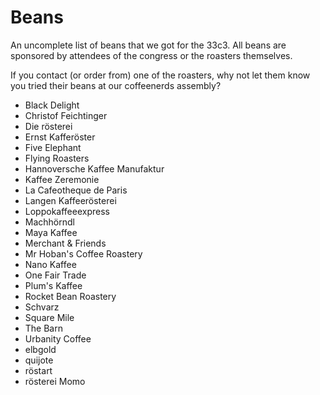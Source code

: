 # Beans

An uncomplete list of beans that we got for the 33c3. All beans are sponsored by attendees of the congress or the roasters themselves.

If you contact (or order from) one of the roasters, why not let them know you tried their beans at our coffeenerds assembly?

* Black Delight
* Christof Feichtinger
* Die rösterei
* Ernst Kafferöster
* Five Elephant
* Flying Roasters
* Hannoversche Kaffee Manufaktur
* Kaffee Zeremonie
* La Cafeotheque de Paris
* Langen Kaffeerösterei
* Loppokaffeeexpress
* Machhörndl
* Maya Kaffee
* Merchant & Friends
* Mr Hoban's Coffee Roastery
* Nano Kaffee
* One Fair Trade
* Plum's Kaffee
* Rocket Bean Roastery
* Schvarz
* Square Mile
* The Barn
* Urbanity Coffee
* elbgold
* quijote
* röstart
* rösterei Momo
